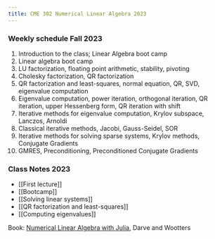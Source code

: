 ```yaml
---
title: CME 302 Numerical Linear Algebra 2023
---
```


### Weekly schedule Fall 2023

1. Introduction to the class; Linear Algebra boot camp
2. Linear algebra boot camp
3. LU factorization, floating point arithmetic, stability, pivoting
4. Cholesky factorization, QR factorization
5. QR factorization and least-squares, normal equation, QR, SVD, eigenvalue computation
6. Eigenvalue computation, power iteration, orthogonal iteration, QR iteration, upper Hessenberg form, QR iteration with shift
7. Iterative methods for eigenvalue computation, Krylov subspace, Lanczos, Arnoldi
8. Classical iterative methods, Jacobi, Gauss-Seidel, SOR
9. Iterative methods for solving sparse systems, Krylov methods, Conjugate Gradients
10. GMRES, Preconditioning, Preconditioned Conjugate Gradients

### Class Notes 2023

- [[First lecture]]
- [[Bootcamp]]
- [[Solving linear systems]]
- [[QR factorization and least-squares]]
- [[Computing eigenvalues]]

Book: [Numerical Linear Algebra with Julia](https://play.google.com/books/reader?id=lt9BEAAAQBAJ&pg=GBS.PR1), Darve and Wootters